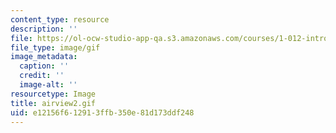 ```yaml
---
content_type: resource
description: ''
file: https://ol-ocw-studio-app-qa.s3.amazonaws.com/courses/1-012-introduction-to-civil-engineering-design-spring-2002/e12156f612913ffb350e81d173ddf248_airview2.gif
file_type: image/gif
image_metadata:
  caption: ''
  credit: ''
  image-alt: ''
resourcetype: Image
title: airview2.gif
uid: e12156f6-1291-3ffb-350e-81d173ddf248
---
```


